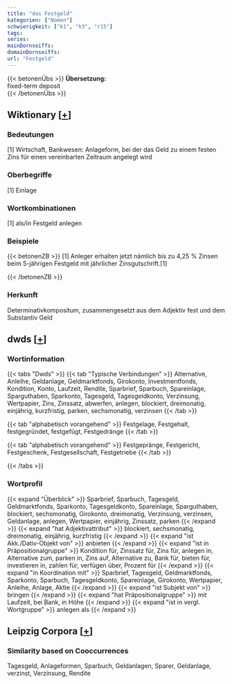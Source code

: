 ```yaml
---
title: "das Festgeld"
kategorien: ["Nomen"]
schwierigkeit: ["k1", "h3", "r15"]
tags:
series:
mainDornseiffs:
domainDornseiffs:
url: "Festgeld"
---
```


{{< betonenÜbs >}}
**Übersetzung:**  
fixed-term deposit  
{{< /betonenÜbs >}}

## Wiktionary [[+](https://de.wiktionary.org/wiki/Festgeld)]

### Bedeutungen
[1] Wirtschaft, Bankwesen: Anlageform, bei der das Geld zu einem festen Zins für einen vereinbarten Zeitraum angelegt wird  

### Oberbegriffe
[1] Einlage  

### Wortkombinationen
[1] als/in Festgeld anlegen  

### Beispiele
{{< betonenZB >}}
[1] Anleger erhalten jetzt nämlich bis zu 4,25 % Zinsen beim 5-jährigen Festgeld mit jährlicher Zinsgutschrift.[1]  

{{< /betonenZB >}}
### Herkunft
Determinativkompositum, zusammengesetzt aus dem Adjektiv fest und dem Substantiv Geld  



## dwds [[+](https://www.dwds.de/wb/Festgeld)]

### Wortinformation
{{< tabs "Dwds" >}}
{{< tab "Typische Verbindungen" >}}
Alternative, Anleihe, Geldanlage, Geldmarktfonds, Girokonto, Investmentfonds, Kondition, Konto, Laufzeit, Rendite, Sparbrief, Sparbuch, Spareinlage, Sparguthaben, Sparkonto, Tagesgeld, Tagesgeldkonto, Verzinsung, Wertpapier, Zins, Zinssatz, abwerfen, anlegen, blockiert, dreimonatig, einjährig, kurzfristig, parken, sechsmonatig, verzinsen
{{< /tab >}}

{{< tab "alphabetisch vorangehend" >}}
Festgelage, Festgehalt, festgegründet, festgefügt, Festgedränge
{{< /tab >}}

{{< tab "alphabetisch vorangehend" >}}
Festgepränge, Festgericht, Festgeschenk, Festgesellschaft, Festgetriebe
{{< /tab >}}

{{< /tabs >}}

### Wortprofil
{{< expand "Überblick" >}} Sparbrief, Sparbuch, Tagesgeld, Geldmarktfonds, Sparkonto, Tagesgeldkonto, Spareinlage, Sparguthaben, blockiert, sechsmonatig, Girokonto, dreimonatig, Verzinsung, verzinsen, Geldanlage, anlegen, Wertpapier, einjährig, Zinssatz, parken {{< /expand >}}
{{< expand "hat Adjektivattribut" >}} blockiert, sechsmonatig, dreimonatig, einjährig, kurzfristig {{< /expand >}}
{{< expand "ist Akk./Dativ-Objekt von" >}} anbieten {{< /expand >}}
{{< expand "ist in Präpositionalgruppe" >}} Kondition für, Zinssatz für, Zins für, anlegen in, Alternative zum, parken in, Zins auf, Alternative zu, Bank für, bieten für, investieren in, zahlen für, verfügen über, Prozent für {{< /expand >}}
{{< expand "in Koordination mit" >}} Sparbrief, Tagesgeld, Geldmarktfonds, Sparkonto, Sparbuch, Tagesgeldkonto, Spareinlage, Girokonto, Wertpapier, Anleihe, Anlage, Aktie {{< /expand >}}
{{< expand "ist Subjekt von" >}} bringen {{< /expand >}}
{{< expand "hat Präpositionalgruppe" >}} mit Laufzeit, bei Bank, in Höhe {{< /expand >}}
{{< expand "ist in vergl. Wortgruppe" >}} anlegen als {{< /expand >}}

## Leipzig Corpora [[+](https://corpora.uni-leipzig.de/en/res?word=Festgeld&corpusId=deu_newscrawl-public_2018)]


### Similarity based on Cooccurrences
Tagesgeld, Anlageformen, Sparbuch, Geldanlagen, Sparer, Geldanlage, verzinst, Verzinsung, Rendite

